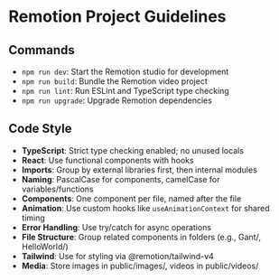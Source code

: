 # Remotion Project Guidelines

## Commands
- `npm run dev`: Start the Remotion studio for development
- `npm run build`: Bundle the Remotion video project
- `npm run lint`: Run ESLint and TypeScript type checking
- `npm run upgrade`: Upgrade Remotion dependencies

## Code Style
- **TypeScript**: Strict type checking enabled; no unused locals
- **React**: Use functional components with hooks
- **Imports**: Group by external libraries first, then internal modules
- **Naming**: PascalCase for components, camelCase for variables/functions
- **Components**: One component per file, named after the file
- **Animation**: Use custom hooks like `useAnimationContext` for shared timing
- **Error Handling**: Use try/catch for async operations
- **File Structure**: Group related components in folders (e.g., Gant/, HelloWorld/)
- **Tailwind**: Use for styling via @remotion/tailwind-v4
- **Media**: Store images in public/images/, videos in public/videos/